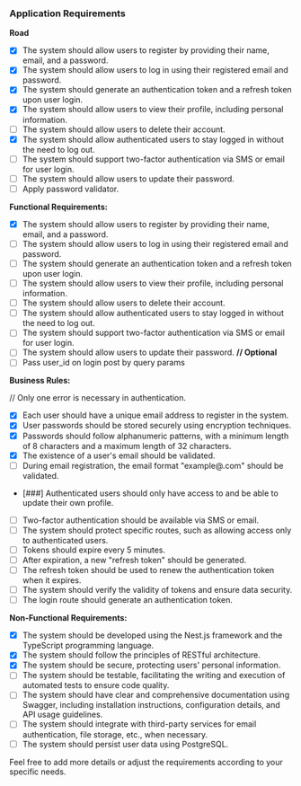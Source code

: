 ### Application Requirements

**Road**
- [X] The system should allow users to register by providing their name, email, and a password.
- [X] The system should allow users to log in using their registered email and password.
- [X] The system should generate an authentication token and a refresh token upon user login.
- [X] The system should allow users to view their profile, including personal information.
- [ ] The system should allow users to delete their account.
- [X] The system should allow authenticated users to stay logged in without the need to log out.
- [ ] The system should support two-factor authentication via SMS or email for user login.
- [ ] The system should allow users to update their password.
- [ ] Apply password validator.

**Functional Requirements:**
- [X] The system should allow users to register by providing their name, email, and a password.
- [ ] The system should allow users to log in using their registered email and password.
- [ ] The system should generate an authentication token and a refresh token upon user login.
- [ ] The system should allow users to view their profile, including personal information.
- [ ] The system should allow users to delete their account.
- [ ] The system should allow authenticated users to stay logged in without the need to log out.
- [ ] The system should support two-factor authentication via SMS or email for user login.
- [ ] The system should allow users to update their password. **// Optional**
- [ ] Pass user_id on login post by query params

**Business Rules:**

// Only one error is necessary in authentication.

- [X] Each user should have a unique email address to register in the system.
- [X] User passwords should be stored securely using encryption techniques.
- [X] Passwords should follow alphanumeric patterns, with a minimum length of 8 characters and a maximum length of 32 characters.
- [X] The existence of a user's email should be validated.
- [ ] During email registration, the email format "example@.com" should be validated.
- [###] Authenticated users should only have access to and be able to update their own profile.
- [ ] Two-factor authentication should be available via SMS or email.
- [ ] The system should protect specific routes, such as allowing access only to authenticated users.
- [ ] Tokens should expire every 5 minutes.
- [ ] After expiration, a new "refresh token" should be generated.
- [ ] The refresh token should be used to renew the authentication token when it expires.
- [ ] The system should verify the validity of tokens and ensure data security.
- [ ] The login route should generate an authentication token.

**Non-Functional Requirements:**

- [X] The system should be developed using the Nest.js framework and the TypeScript programming language.
- [X] The system should follow the principles of RESTful architecture.
- [X] The system should be secure, protecting users' personal information.
- [ ] The system should be testable, facilitating the writing and execution of automated tests to ensure code quality.
- [ ] The system should have clear and comprehensive documentation using Swagger, including installation instructions, configuration details, and API usage guidelines.
- [ ] The system should integrate with third-party services for email authentication, file storage, etc., when necessary.
- [ ] The system should persist user data using PostgreSQL.

Feel free to add more details or adjust the requirements according to your specific needs.
